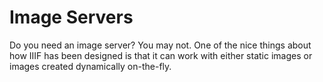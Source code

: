 # Image Servers

Do you need an image server? You may not. One of the nice things about how IIIF has been designed is that it can work with either static images or images created dynamically on-the-fly.

<!-- #todo:160 add information about shims -->
